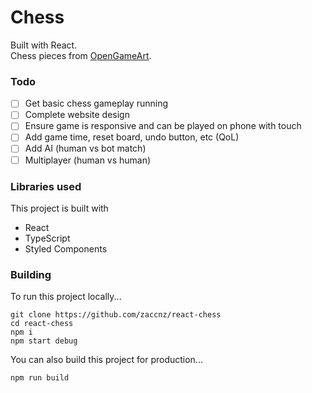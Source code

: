 # Chess

Built with React.  
Chess pieces from [OpenGameArt](https://opengameart.org/content/chess-pieces-and-board-squares).  

### Todo

- [ ] Get basic chess gameplay running
- [ ] Complete website design
- [ ] Ensure game is responsive and can be played on phone with touch
- [ ] Add game time, reset board, undo button, etc (QoL)
- [ ] Add AI (human vs bot match)
- [ ] Multiplayer (human vs human)

### Libraries used
This project is built with  
- React
- TypeScript
- Styled Components

### Building

To run this project locally...  
```
git clone https://github.com/zaccnz/react-chess
cd react-chess
npm i
npm start debug
```
  
You can also build this project for production...
```
npm run build
```
  
